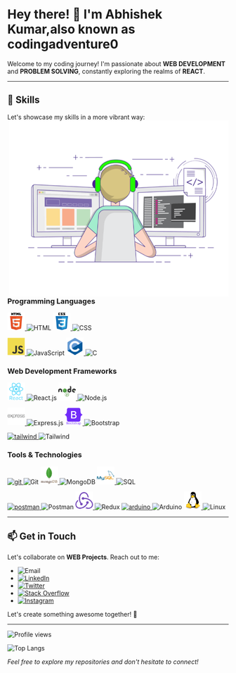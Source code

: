 # Hey there! 👋 I'm Abhishek Kumar,also known as codingadventure0

Welcome to my coding journey! I'm passionate about **WEB DEVELOPMENT** and **PROBLEM SOLVING**, constantly exploring the realms of **REACT**.

---


## 🔧 Skills

Let's showcase my skills in a more vibrant way:
<img align="right" src="coding-gif-img.gif" alt="Your GIF Image" width="500" height="400">

### Programming Languages

<a href="https://www.w3.org/html/" target="_blank" rel="noreferrer"> <img src="https://raw.githubusercontent.com/devicons/devicon/master/icons/html5/html5-original-wordmark.svg" alt="html5" width="40" height="40"/> </a>  ![HTML](https://progress-bar.dev/90?title=&color=orange&scale=100&width=100&suffix=%25&ring-width=10)
<a href="https://www.w3schools.com/css/" target="_blank" rel="noreferrer"> <img src="https://raw.githubusercontent.com/devicons/devicon/master/icons/css3/css3-original-wordmark.svg" alt="css3" width="40" height="40"/> </a> ![CSS](https://progress-bar.dev/85?title=&color=blue&scale=100&width=100&suffix=%25&ring-width=10)

<a href="https://developer.mozilla.org/en-US/docs/Web/JavaScript" target="_blank" rel="noreferrer"> <img src="https://raw.githubusercontent.com/devicons/devicon/master/icons/javascript/javascript-original.svg" alt="javascript" width="40" height="40"/> </a>  ![JavaScript](https://progress-bar.dev/80?title=&color=yellow&scale=100&width=100&suffix=%25&ring-width=10)
<a href="https://www.cprogramming.com/" target="_blank" rel="noreferrer"> <img src="https://raw.githubusercontent.com/devicons/devicon/master/icons/c/c-original.svg" alt="c" width="40" height="40"/> </a>  ![C](https://progress-bar.dev/75?title=&color=red&scale=100&width=100&suffix=%25&ring-width=10)


### Web Development Frameworks

<a href="https://reactjs.org/" target="_blank" rel="noreferrer"> <img src="https://raw.githubusercontent.com/devicons/devicon/master/icons/react/react-original-wordmark.svg" alt="react" width="40" height="40"/> </a> ![React.js](https://progress-bar.dev/75?title=&color=purple&scale=100&width=100&suffix=%25&ring-width=10)
<a href="https://nodejs.org" target="_blank" rel="noreferrer"> <img src="https://raw.githubusercontent.com/devicons/devicon/master/icons/nodejs/nodejs-original-wordmark.svg" alt="nodejs" width="40" height="40"/> </a> ![Node.js](https://progress-bar.dev/70?title=&color=green&scale=100&width=100&suffix=%25&ring-width=10)

<a href="https://expressjs.com" target="_blank" rel="noreferrer"> <img src="https://raw.githubusercontent.com/devicons/devicon/master/icons/express/express-original-wordmark.svg" alt="express" width="40" height="40"/> </a>![Express.js](https://progress-bar.dev/65?title=&color=orange&scale=100&width=100&suffix=%25&ring-width=10)
<a href="https://getbootstrap.com" target="_blank" rel="noreferrer"> <img src="https://raw.githubusercontent.com/devicons/devicon/master/icons/bootstrap/bootstrap-plain-wordmark.svg" alt="bootstrap" width="40" height="40"/> </a> ![Bootstrap](https://progress-bar.dev/70?title=&color=green&scale=100&width=100&suffix=%25&ring-width=10)

<a href="https://tailwindcss.com/" target="_blank" rel="noreferrer"> <img src="https://www.vectorlogo.zone/logos/tailwindcss/tailwindcss-icon.svg" alt="tailwind" width="40" height="40"/> </a> ![Tailwind](https://progress-bar.dev/65?title=&color=orange&scale=100&width=100&suffix=%25&ring-width=10)


### Tools & Technologies

</a> <a href="https://git-scm.com/" target="_blank" rel="noreferrer"> <img src="https://www.vectorlogo.zone/logos/git-scm/git-scm-icon.svg" alt="git" width="40" height="40"/> </a> ![Git](https://progress-bar.dev/85?title=&color=red&scale=100&width=100&suffix=%25&ring-width=10)
<a href="https://www.mongodb.com/" target="_blank" rel="noreferrer"> <img src="https://raw.githubusercontent.com/devicons/devicon/master/icons/mongodb/mongodb-original-wordmark.svg" alt="mongodb" width="40" height="40"/> </a> ![MongoDB](https://progress-bar.dev/70?title=&color=green&scale=100&width=100&suffix=%25&ring-width=10)
<a href="https://www.mysql.com/" target="_blank" rel="noreferrer"> <img src="https://raw.githubusercontent.com/devicons/devicon/master/icons/mysql/mysql-original-wordmark.svg" alt="mysql" width="40" height="40"/> </a> ![SQL](https://progress-bar.dev/65?title=&color=orange&scale=100&width=100&suffix=%25&ring-width=10)

<a href="https://postman.com" target="_blank" rel="noreferrer"> <img src="https://www.vectorlogo.zone/logos/getpostman/getpostman-icon.svg" alt="postman" width="40" height="40"/> </a> ![Postman](https://progress-bar.dev/65?title=&color=orange&scale=100&width=100&suffix=%25&ring-width=10)
<a href="https://redux.js.org" target="_blank" rel="noreferrer"> <img src="https://raw.githubusercontent.com/devicons/devicon/master/icons/redux/redux-original.svg" alt="redux" width="40" height="40"/> </a> ![Redux](https://progress-bar.dev/50?title=&color=gray&scale=100&width=100&suffix=%25&ring-width=10)
<a href="https://www.arduino.cc/" target="_blank" rel="noreferrer"> <img src="https://cdn.worldvectorlogo.com/logos/arduino-1.svg" alt="arduino" width="40" height="40"/> </a> ![Arduino](https://progress-bar.dev/50?title=&color=blue&scale=100&width=100&suffix=%25&ring-width=10)
<a href="https://www.linux.org/" target="_blank" rel="noreferrer"> <img src="https://raw.githubusercontent.com/devicons/devicon/master/icons/linux/linux-original.svg" alt="linux" width="40" height="40"/> </a> ![Linux](https://progress-bar.dev/60?title=&color=yellow&scale=100&width=100&suffix=%25&ring-width=10)
  

---



## 📫 Get in Touch

Let's collaborate on **WEB Projects**. Reach out to me:

- ![Email](https://img.shields.io/badge/Email-abhibth977%40gmail.com-red?style=for-the-badge&logo=gmail)
- [![LinkedIn](https://img.shields.io/badge/LinkedIn-Abhishek%20Kumar-blue?style=for-the-badge&logo=linkedin)](https://www.linkedin.com/in/abhishek-kumar977/)
- [![Twitter](https://img.shields.io/badge/Twitter-itsabhishek__01-blue?style=for-the-badge&logo=twitter)](https://twitter.com/itsabhishek_01)
- [![Stack Overflow](https://img.shields.io/badge/Stack%20Overflow-Abhishek%20Kumar-orange?style=for-the-badge&logo=stack-overflow)](https://stackoverflow.com/users/24460585/abhishek-kumar)
- [![Instagram](https://img.shields.io/badge/Instagram-coding.adventure_-purple?style=for-the-badge&logo=instagram)](https://www.instagram.com/coding.adventure_/)


Let's create something awesome together! 🌟

---
![Profile views](https://komarev.com/ghpvc/?username=codingadventure0)
<!--![GitHub stats](https://github-readme-stats.vercel.app/api?username=codingadventure0&show_icons=true&count_private=true&include_all_commits=true) -->
![Top Langs](https://github-readme-stats.vercel.app/api/top-langs/?username=codingadventure0&layout=compact)


*Feel free to explore my repositories and don't hesitate to connect!*
